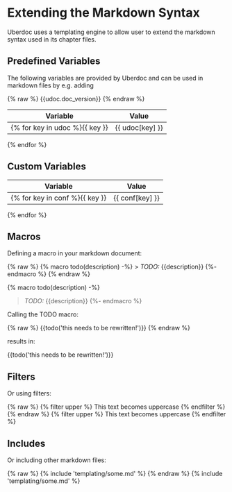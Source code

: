 # Extending the Markdown Syntax

Uberdoc uses a templating engine to allow user to extend the markdown syntax used in its chapter files.

## Predefined Variables

The following variables are provided by Uberdoc and can be used in markdown files by e.g. adding

{% raw %}
    {{udoc.doc_version}}
{% endraw %}

Variable | Value
---------|---------
{% for key in udoc %}{{ key }}|{{ udoc[key] }}
{% endfor %}

## Custom Variables

Variable | Value
---------|---------
{% for key in conf %}{{ key }}|{{ conf[key] }}
{% endfor %}

## Macros

Defining a macro in your markdown document:

{% raw %}
    {% macro todo(description) -%}
    > *TODO:* {{description}}
    {%- endmacro %}
{% endraw %}

{% macro todo(description) -%}
> *TODO:* {{description}}
{%- endmacro %}

Calling the TODO macro:

{% raw %}
    {{todo('this needs to be rewritten!')}}
{% endraw %}

results in:

{{todo('this needs to be rewritten!')}}

## Filters

Or using filters:

{% raw %}
    {% filter upper %}
    This text becomes uppercase
    {% endfilter %}
{% endraw %}
{% filter upper %}
This text becomes uppercase
{% endfilter %}

## Includes

Or including other markdown files:

{% raw %}
    {% include 'templating/some.md' %}
{% endraw %}
{% include 'templating/some.md' %}